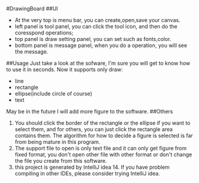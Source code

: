 #DrawingBoard
##UI
- At the very top is menu bar, you can create,open,save your canvas.
- left panel is tool panel, you can click the tool icon, and then do the coresspond operations;
- top panel is draw setting panel, you can set such as fonts,color.
- bottom panel is message panel, when you do a operation, you will see the message.

##Usage
Just take a look at the sofware, I'm sure you will get to know how to use it in seconds.
Now it supports only draw:
- line
- rectangle
- ellipse(include circle of course)
- text

May be in the future I will add more figure to the software.
##Others
1. You should click the border of the rectangle or the ellipse if you want to select them, and for others, you can just click the rectangle area contains them. The algorithm for how to decide a figure is selected is far from being mature in this program.
2. The support file to open is only text file and it can only get figure from fixed format, you don't open other file with other format or don't change the file you create from this software.
3. this project is generated by IntelliJ idea 14. If you have problem compiling in other IDEs, please consider trying IntelliJ idea.